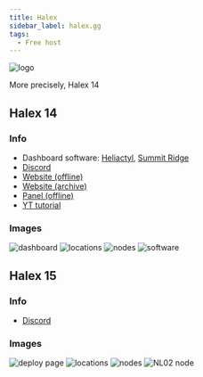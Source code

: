 ```yaml
---
title: Halex
sidebar_label: halex.gg
tags:
  - Free host
---
```


![logo](https://summerhosts.github.io/media/halex/14/logo.png)

More precisely, Halex 14

## Halex 14
### Info
* Dashboard software: [Heliactyl](../Software/heliactyl.mdx), [Summit Ridge](https://github.com/Heliactyl-Archive/22750-summit-ridge)
* [Discord](https://discord.gg/uujB8dtF6t)
* [Website (offline)](https://halex.gg/)
* [Website (archive)](https://web.archive.org/web/*/halex.gg)
* [Panel (offline)](https://panel.halex.gg)
* [YT tutorial](https://www.youtube.com/watch?v=Pyir_RsiaFw)

### Images
![dashboard](https://summerhosts.github.io/media/halex/14/dashboard.png)
![locations](https://summerhosts.github.io/media/halex/14/locations.png)
![nodes](https://summerhosts.github.io/media/halex/14/nodes.png)
![software](https://summerhosts.github.io/media/halex/14/software.png)

## Halex 15
### Info
* [Discord](https://discord.gg/4pP8mBAnFs)

### Images
![deploy page](https://summerhosts.github.io/media/halex/15/deploy.png)
![locations](https://summerhosts.github.io/media/halex/15/locations.png)
![nodes](https://summerhosts.github.io/media/halex/15/nodes.png)
![NL02 node](https://summerhosts.github.io/media/halex/15/NL02.png)